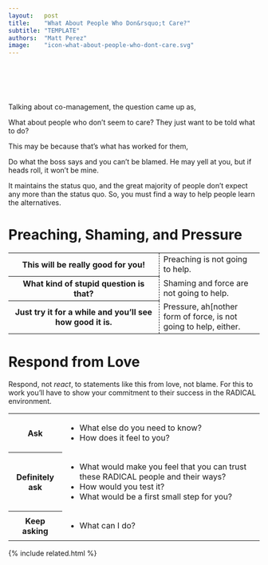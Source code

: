 ```yaml
---
layout:   post
title:    "What About People Who Don&rsquo;t Care?"
subtitle: "TEMPLATE"
authors:  "Matt Perez"
image:    "icon-what-about-people-who-dont-care.svg"
---
```


<div style="display:none;">
 <p>Maybe that is what has worked for them. In any case, they want others to know that they don&rsquo;t care.</p>
</div>

<h1>&nbsp;</h1>
 <p>Talking about co-management, the question came up as,</p>
  <div class="_citation">
   <p>What about people who don&rsquo;t seem to care? They just want to be told what to do?</p>
  </div>
 <p>This may be because that&rsquo;s what has worked for them,</p>
  <div class="_citation">
   <p>Do what the boss says and you can&rsquo;t be blamed. He may yell at you, but if heads roll, it won&rsquo;t be mine.</p>
  </div>
 <p>It maintains the status quo, and the great majority of people don&rsquo;t expect any more than the status quo. So, you must find a way to help people learn the alternatives.</p>

<h1>Preaching, Shaming, and Pressure</h1>
 <div class="_center">
  <table class="_h2table" width="90%">
   <tr>
    <th style="width:60%; "><span class="_quotespan">This will be really good for you!</span></th>
    <td style="width:40%; border-left:1px dashed black; ">Preaching is not going to help.</td>
   </tr>
   <tr>
    <th style="width:60%; "><span class="_quotespan">What kind of stupid question is that?</span></td>
    <td style="width:40%; border-left:1px dashed black; ">Shaming and force are not going to help.</td>
   </tr>
   <tr>
    <th style="width:60%; "><span class="_quotespan">Just try it for a while and you&rsquo;ll see how good it is.</span></th>
    <td style="width:40%; border-left:1px dashed black; ">Pressure, ah[nother form of force, is not going to help, either.</td>
   </tr>
  </table>
 </div>

<h1>Respond from Love</h1>
 <p>Respond, not <em>react</em>, to statements like this from love, not blame. For this to work you&rsquo;ll have to show your commitment to their success in the <span class="_paradigm">RADICAL</span> environment.</p>
 <div class="_center">
  <table class="_h2table" width="90%">
   <tr>
    <th>Ask</th>
    <td>
     <ul>
      <li>What else do you need to know?</li>
      <li>How does it feel to you?</li>
     </ul>
    </td>
   </tr>
   <tr>
    <th>Definitely ask</th>
    <td>
     <ul>
      <li>What would make you feel that you can trust these RADICAL people and their ways?</li>
      <li>How would you test it?</li>
      <li>What would be a first small step for you?</li>
     </ul>
    </td>
   </tr>
   <tr>
    <th>Keep asking</th>
    <td>
     <ul>
      <li>What can I do?</li> 
     </ul>
    </td>
   </tr>
  </table>
 </div>

{% include related.html %}
